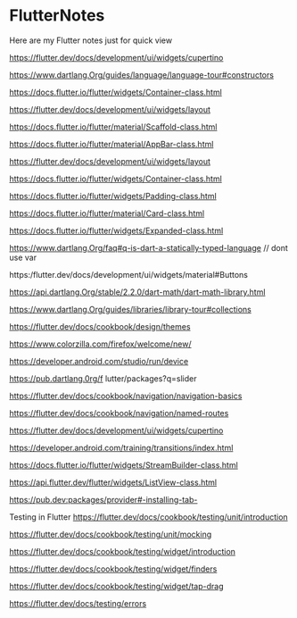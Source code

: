 # FlutterNotes
Here are my Flutter notes just for quick view

https://flutter.dev/docs/development/ui/widgets/cupertino

https://www.dartlang.Org/guides/language/language-tour#constructors

https://docs.flutter.io/flutter/widgets/Container-class.html

https://flutter.dev/docs/development/ui/widgets/layout

https://docs.flutter.io/flutter/material/Scaffold-class.html

https://docs.flutter.io/flutter/material/AppBar-class.html

https://flutter.dev/docs/development/ui/widgets/layout

https://docs.flutter.io/flutter/widgets/Container-class.html

https://docs.flutter.io/flutter/widgets/Padding-class.html

https://docs.flutter.io/flutter/material/Card-class.html

https://docs.flutter.io/flutter/widgets/Expanded-class.html

https://www.dartlang.Org/faq#q-is-dart-a-statically-typed-language // dont use var

https:/flutter.dev/docs/development/ui/widgets/material#Buttons

https://api.dartlang.Org/stable/2.2.0/dart-math/dart-math-library.html

https://www.dartlang.Org/guides/libraries/library-tour#collections

https://flutter.dev/docs/cookbook/design/themes

https://www.colorzilla.com/firefox/welcome/new/

https://developer.android.com/studio/run/device

https://pub.dartlang.0rg/f lutter/packages?q=slider

https://flutter.dev/docs/cookbook/navigation/navigation-basics

https://flutter.dev/docs/cookbook/navigation/named-routes

https://flutter.dev/docs/development/ui/widgets/cupertino

https://developer.android.com/training/transitions/index.html

https://docs.flutter.io/flutter/widgets/StreamBuilder-class.html

https://api.flutter.dev/flutter/widgets/ListView-class.html

https://pub.dev:packages/provider#-installing-tab-

Testing in Flutter
https://flutter.dev/docs/cookbook/testing/unit/introduction

https://flutter.dev/docs/cookbook/testing/unit/mocking

https://flutter.dev/docs/cookbook/testing/widget/introduction

https://flutter.dev/docs/cookbook/testing/widget/finders

https://flutter.dev/docs/cookbook/testing/widget/tap-drag

https://flutter.dev/docs/testing/errors
